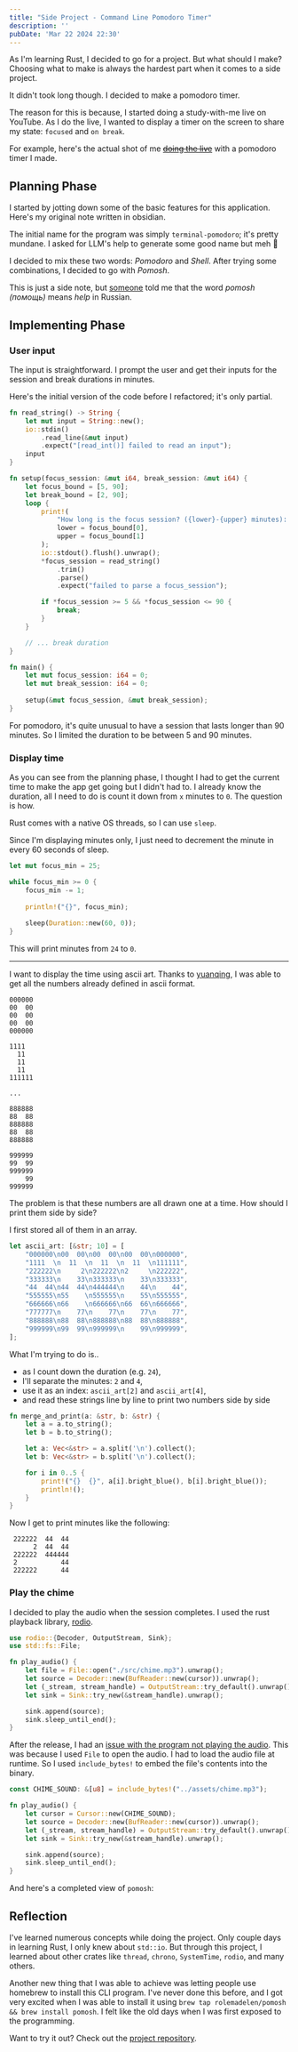```yaml
---
title: "Side Project - Command Line Pomodoro Timer"
description: ''
pubDate: 'Mar 22 2024 22:30'
---
```



As I'm learning Rust, I decided to go for a project. But what should I make? Choosing what to make is always the hardest part when it comes to a side project. 

It didn't took long though. I decided to make a pomodoro timer. 

The reason for this is because, I started doing a study-with-me live on YouTube. As I do the live, I wanted to display a timer on the screen to share my state: `focused` and `on break`.

For example, here's the actual shot of me ~~[doing the live](https://www.youtube.com/watch?v=N8VPYYqDY-Q&ab_channel=madelen)~~ with a pomodoro timer I made.

<!-- ![](Side%20Project%20-%20Command%20Line%20Pomodoro%20Timer/pomosh-screenshot-1.webp) -->

## Planning Phase

I started by jotting down some of the basic features for this application. Here's my original note written in obsidian.

The initial name for the program was simply `terminal-pomodoro`; it's pretty mundane. I asked for LLM's help to generate some good name but meh 🫤

I decided to mix these two words: _Pomodoro_ and _Shell_. After trying some combinations, I decided to go with _Pomosh_.

This is just a side note, but [someone](https://mastodon.social/@zenforyen/112136497291326282) told me that the word _pomosh (помощь)_ means _help_ in Russian.

<!-- ![](Side%20Project%20-%20Command%20Line%20Pomodoro%20Timer/Pasted%20image%2020240321203116.png) -->

## Implementing Phase
### User input 

The input is straightforward. I prompt the user and get their inputs for the session and break durations in minutes.

Here's the initial version of the code before I refactored; it's only partial.

```rust
fn read_string() -> String {
    let mut input = String::new();
    io::stdin()
        .read_line(&mut input)
        .expect("[read_int()] failed to read an input");
    input
}

fn setup(focus_session: &mut i64, break_session: &mut i64) {
    let focus_bound = [5, 90];
    let break_bound = [2, 90];
    loop {
        print!(
            "How long is the focus session? ({lower}-{upper} minutes): ",
            lower = focus_bound[0],
            upper = focus_bound[1]
        );
        io::stdout().flush().unwrap();
        *focus_session = read_string()
            .trim()
            .parse()
            .expect("failed to parse a focus_session");

        if *focus_session >= 5 && *focus_session <= 90 {
            break;
        }
    }

	// ... break duration
}

fn main() {
	let mut focus_session: i64 = 0;
	let mut break_session: i64 = 0;
	
	setup(&mut focus_session, &mut break_session);
}
```

For pomodoro, it's quite unusual to have a session that lasts longer than 90 minutes. So I limited the duration to be between 5 and 90 minutes. 

### Display time

As you can see from the planning phase, I thought I had to get the current time to make the app get going but I didn't had to. I already know the duration, all I need to do is count it down from `x` minutes to `0`. The question is how. 

Rust comes with a native OS threads, so I can use `sleep`.

Since I'm displaying minutes only, I just need to decrement the minute in every 60 seconds of sleep.

```rust
let mut focus_min = 25;

while focus_min >= 0 {
	focus_min -= 1;
	
	println!("{}", focus_min);
	
	sleep(Duration::new(60, 0));
}
```

This will print minutes from `24` to `0`. 

---

I want to display the time using ascii art. Thanks to [yuanqing](https://gist.github.com/yuanqing/ffa2244bd134f911d365), I was able to get all the numbers already defined in ascii format.

```text
000000
00  00
00  00
00  00
000000

1111
  11
  11
  11
111111

...

888888
88  88
888888
88  88
888888

999999
99  99
999999
    99
999999
```

The problem is that these numbers are all drawn one at a time. How should I print them side by side?

I first stored all of them in an array.
```rust
let ascii_art: [&str; 10] = [
	"000000\n00  00\n00  00\n00  00\n000000",
	"1111  \n  11  \n  11  \n  11  \n111111",
	"222222\n     2\n222222\n2     \n222222",
	"333333\n    33\n333333\n    33\n333333",
	"44  44\n44  44\n444444\n    44\n    44",
	"555555\n55    \n555555\n    55\n555555",
	"666666\n66    \n666666\n66  66\n666666",
	"777777\n    77\n    77\n    77\n    77",
	"888888\n88  88\n888888\n88  88\n888888",
	"999999\n99  99\n999999\n    99\n999999",
];
```

What I'm trying to do is..
- as I count down the duration (e.g. `24`),
- I'll separate the minutes: `2` and `4`,
- use it as an index: `ascii_art[2]` and `ascii_art[4]`,
- and read these strings line by line to print two numbers side by side

```rust
fn merge_and_print(a: &str, b: &str) {
    let a = a.to_string();
    let b = b.to_string();

    let a: Vec<&str> = a.split('\n').collect();
    let b: Vec<&str> = b.split('\n').collect();

    for i in 0..5 {
        print!("{}  {}", a[i].bright_blue(), b[i].bright_blue());
        println!();
    }
}
```

Now I get to print minutes like the following:

```text
 222222  44  44
      2  44  44
 222222  444444
 2           44
 222222      44
```

### Play the chime

I decided to play the audio when the session completes. I used the rust playback library, [rodio](https://github.com/RustAudio/rodio). 

```rust
use rodio::{Decoder, OutputStream, Sink};
use std::fs::File;

fn play_audio() {
	let file = File::open("./src/chime.mp3").unwrap();
    let source = Decoder::new(BufReader::new(cursor)).unwrap();
    let (_stream, stream_handle) = OutputStream::try_default().unwrap();
    let sink = Sink::try_new(&stream_handle).unwrap();

    sink.append(source);
    sink.sleep_until_end();
}
```

After the release, I had an [issue with the program not playing the audio](https://github.com/rolemadelen/pomosh/issues/3). This was because I used `File` to open the audio. I had to load the audio file at runtime. So I used `include_bytes!` to embed the file's contents into the binary.

```rust
const CHIME_SOUND: &[u8] = include_bytes!("../assets/chime.mp3");

fn play_audio() {
    let cursor = Cursor::new(CHIME_SOUND);
    let source = Decoder::new(BufReader::new(cursor)).unwrap();
    let (_stream, stream_handle) = OutputStream::try_default().unwrap();
    let sink = Sink::try_new(&stream_handle).unwrap();

    sink.append(source);
    sink.sleep_until_end();
}
```

And here's a completed view of `pomosh`:

<!-- ![](Side%20Project%20-%20Command%20Line%20Pomodoro%20Timer/pomosh-demo.gif) -->

## Reflection

I've learned numerous concepts while doing the project. Only couple days in learning Rust, I only knew about `std::io`. But through this project, I learned about other crates like `thread`, `chrono`, `SystemTime`, `rodio`, and many others.

Another new thing that I was able to achieve was letting people use homebrew to install this CLI program. I've never done this before, and I got very excited when I was able to install it using `brew tap rolemadelen/pomosh && brew install pomosh`. I felt like the old days when I was first exposed to the programming.

Want to try it out? Check out the [project repository](https://github.com/img9417/pomosh).
